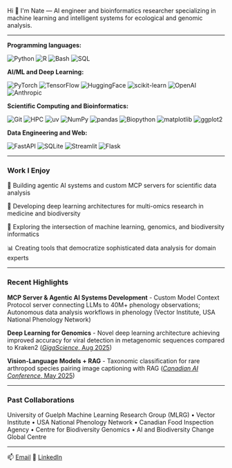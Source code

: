 

Hi 👋 I'm Nate — AI engineer and bioinformatics researcher specializing in machine learning and intelligent systems for ecological and genomic analysis.

---

**Programming languages:**

![Python](https://img.shields.io/badge/-Python-735f10?style=flat-square&logo=python)
![R](https://img.shields.io/badge/-R-276DC3?style=flat-square&logo=r)
![Bash](https://img.shields.io/badge/-Bash-0d1e75?style=flat-square&logo=gnu-bash)
![SQL](https://img.shields.io/badge/-SQL-0d1e75?style=flat-square&logo=postgresql)

**AI/ML and Deep Learning:**

![PyTorch](https://img.shields.io/badge/-PyTorch-031a07?style=flat-square&logo=pytorch)
![TensorFlow](https://img.shields.io/badge/-TensorFlow-031a07?style=flat-square&logo=tensorflow)
![HuggingFace](https://img.shields.io/badge/-HuggingFace-031a07?style=flat-square&logo=huggingface)
![scikit-learn](https://img.shields.io/badge/-scikit--learn-031a07?style=flat-square&logo=scikit-learn)
![OpenAI](https://img.shields.io/badge/-OpenAI-031a07?style=flat-square&logo=openai)
![Anthropic](https://img.shields.io/badge/-Anthropic-031a07?style=flat-square&logo=anthropic)

**Scientific Computing and Bioinformatics:**

![Git](https://img.shields.io/badge/-Git-grey?style=flat-square&logo=Git)
![HPC](https://img.shields.io/badge/-HPC/SLURM-163e94?style=flat-square&logo=superuser)
![uv](https://img.shields.io/badge/-uv-163e94?style=flat-square&logo=uv)
![NumPy](https://img.shields.io/badge/-NumPy-031a07?style=flat-square&logo=numpy)
![pandas](https://img.shields.io/badge/-pandas-031a07?style=flat-square&logo=pandas)
![Biopython](https://img.shields.io/badge/-Biopython-031a07?style=flat-square&logo=python)
![matplotlib](https://img.shields.io/badge/-matplotlib-031a07?style=flat-square&logo=plotly)
![ggplot2](https://img.shields.io/badge/-ggplot2-031a07?style=flat-square&logo=r)

**Data Engineering and Web:**

![FastAPI](https://img.shields.io/badge/-FastAPI-163e94?style=flat-square&logo=fastapi)
![SQLite](https://img.shields.io/badge/-SQLite-163e94?style=flat-square&logo=sqlite)
![Streamlit](https://img.shields.io/badge/-Streamlit-163e94?style=flat-square&logo=streamlit)
![Flask](https://img.shields.io/badge/-Flask-163e94?style=flat-square&logo=flask) 

---

### Work I Enjoy

🔭 Building agentic AI systems and custom MCP servers for scientific data analysis

🧬 Developing deep learning architectures for multi-omics research in medicine and biodiversity

🌱 Exploring the intersection of machine learning, genomics, and biodiversity informatics

📊 Creating tools that democratize sophisticated data analysis for domain experts

---

### Recent Highlights

**MCP Server & Agentic AI Systems Development** - Custom Model Context Protocol server connecting LLMs to 40M+ phenology observations; Autonomous data analysis workflows in phenology (Vector Institute, USA National Phenology Network)

**Deep Learning for Genomics** - Novel deep learning architecture achieving improved accuracy for viral detection in metagenomic sequences compared to Kraken2 ([*GigaScience*, Aug 2025](https://doi.org/10.1093/gigascience/giaf089))

**Vision-Language Models + RAG** - Taxonomic classification for rare arthropod species pairing image captioning with RAG ([*Canadian AI Conference*, May 2025](https://caiac.pubpub.org/pub/g6ur81dr/))

---

### Past Collaborations

University of Guelph Machine Learning Research Group (MLRG) • Vector Institute • USA National Phenology Network • Canadian Food Inspection Agency • Centre for Biodiversity Genomics • AI and Biodiversity Change Global Centre

---

📫 [Email](mailto:lespernate@gmail.com)
💼 [LinkedIn](https://www.linkedin.com/in/nate-lesperance-288182279/)


